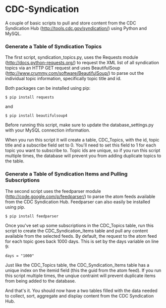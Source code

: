 CDC-Syndication
===============

A couple of basic scripts to pull and store content from the CDC Syndication Hub (http://tools.cdc.gov/syndication/) using Python and MySQL.

### Generate a Table of Syndication Topics

The first script, syndication_topics.py, uses the Requests module (http://docs.python-requests.org/) to request the XML list of all syndication topics via an HTTP GET request and uses BeautifulSoup (http://www.crummy.com/software/BeautifulSoup/) to parse out the individual topic information, specifically topic title and id.

Both packages can be installed using pip:

    $ pip install requests

and

    $ pip install beautifulsoup4

Before running this script, make sure to update the database_settings.py with your MySQL connection information.

When you run this script it will create a table, CDC_Topics, with the id, topic title and a subscribe field set to 0. You'll need to set this field to 1 for each topic you want to subscribe to. Topic ids are unique, so if you run this script multiple times, the database will prevent you from adding duplicate topics to the table.

### Generate a Table of Syndication Items and Pulling Subscriptions

The second script uses the feedparser module (http://code.google.com/p/feedparser/) to parse the atom feeds available from the CDC Syndication Hub. Feedparser can also easily be installed using pip.

    $ pip install feedparser

Once you've set up some subscriptions in the CDC_Topics table, run this script to create the CDC_Syndication_Items table and pull any content available from the selected feeds. By default, the request to the atom feed for each topic goes back 1000 days. This is set by the days variable on line 9:

    days = "1000"

Just like the CDC_Topics table, the CDC_Syndication_Items table has a unique index on the itemid field (this the guid from the atom feed). If you run this script multiple times, the unqiue contraint will prevent duplicate items from being added to the database.

And that's it. You should now have a two tables filled with the data needed to collect, sort, aggregate and display content from the CDC Syndication Hub.